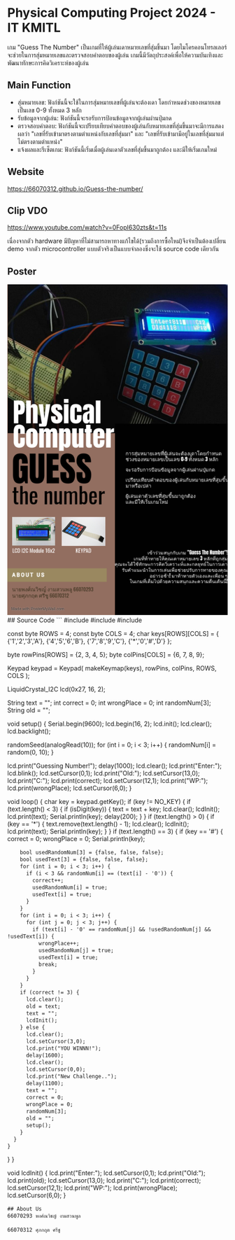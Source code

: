 # Physical Computing Project 2024 - IT KMITL
  เกม "Guess The Number" เป็นเกมที่ให้ผู้เล่นเดาหมายเลขที่สุ่มขึ้นมา โดยไมโครคอนโทรลเลอร์จะช่วยในการสุ่มหมายเลขและตรวจสอบคำตอบของผู้เล่น เกมนี้มีวัตถุประสงค์เพื่อให้ความบันเทิงและพัฒนาทักษะการคิดวิเคราะห์ของผู้เล่น
## Main Function
*  สุ่มหมายเลข: ฟังก์ชันนี้จะใช้ในการสุ่มหมายเลขที่ผู้เล่นจะต้องเดา โดยกำหนดช่วงของหมายเลขเป็นเลข 0-9 ทั้งหมด 3 หลัก
*  รับข้อมูลจากผู้เล่น: ฟังก์ชันนี้จะรอรับการป้อนข้อมูลจากผู้เล่นผ่านปุ่มกด
*  ตรวจสอบคำตอบ: ฟังก์ชันนี้จะเปรียบเทียบคำตอบของผู้เล่นกับหมายเลขที่สุ่มขึ้นมาจะมีการแสดงผลว่า "เลขที่รับเข้ามาตรงตามตำแหน่งกับเลขที่สุ่มมา" และ "เลขที่รับเข้ามามีอยู่ในเลขที่สุ่มมาแต่ไม่ตรงตามตำแหน่ง"
*  แจ้งผลและรีเซ็ตเกม: ฟังก์ชันนี้เริ่มเมื่อผู้เล่นเดาตัวเลขที่สุ่มขึ้นมาถูกต้อง และมีให้เริ่มเกมใหม่
## Website
https://66070312.github.io/Guess-the-number/
## Clip VDO
https://www.youtube.com/watch?v=0Fopl630zts&t=11s

เนื่องจากตัว hardware มีปัญหาที่ไม่สามารถหาทางแก้ไขได้(รวมถึงการซื้อใหม่)จึงจำเป็นต้องเปลี่ยน demo จากตัว microcontroller แบบตัวจริงเป็นแบบจำลองซึ่งจะใช้ source code เดียวกัน
## Poster
<img src="poster/poster.jpg">
## Source Code
```
#include <Keypad.h>
#include <Wire.h>
#include <LiquidCrystal_I2C.h>

const byte ROWS = 4; 
const byte COLS = 4; 
char keys[ROWS][COLS] = {
  {'1','2','3','A'},
  {'4','5','6','B'},
  {'7','8','9','C'},
  {'*','0','#','D'}
};

byte rowPins[ROWS] = {2, 3, 4, 5}; 
byte colPins[COLS] = {6, 7,  8,  9};

Keypad keypad = Keypad( makeKeymap(keys), rowPins, colPins, ROWS, COLS );

LiquidCrystal_I2C lcd(0x27, 16, 2);

String text = "";
int correct = 0;
int wrongPlace = 0;
int randomNum[3];
String old = "";

void setup() {
  Serial.begin(9600);
  lcd.begin(16, 2);
  lcd.init();
  lcd.clear();
  lcd.backlight();

  randomSeed(analogRead(10));
  for (int i = 0; i < 3; i++) {
    randomNum[i] = random(0, 10);
  }
  
  lcd.print("Guessing Number!");
  delay(1000);
  lcd.clear();
  lcd.print("Enter:");
  lcd.blink();
  lcd.setCursor(0,1);
  lcd.print("Old:");
  lcd.setCursor(13,0);
  lcd.print("C:");
  lcd.print(correct);
  lcd.setCursor(12,1);
  lcd.print("WP:");
  lcd.print(wrongPlace);
  lcd.setCursor(6,0);
}

void loop() {
  char key = keypad.getKey();
  if (key != NO_KEY) {
    if (text.length() < 3) {
      if (isDigit(key)) {
        text = text + key;
        lcd.clear();
        lcdInit();
        lcd.print(text);
        Serial.println(key);
        delay(200);
      }
    }
    if (text.length() > 0) {
      if (key == '*') {
        text.remove(text.length() - 1);
        lcd.clear();
        lcdInit();
        lcd.print(text);
        Serial.println(key);
      }
    }
    if (text.length() == 3) {
      if (key == '#') {
        correct = 0;
        wrongPlace = 0;
        Serial.println(key);

        bool usedRandomNum[3] = {false, false, false};
        bool usedText[3] = {false, false, false};
        for (int i = 0; i < 3; i++) {
          if (i < 3 && randomNum[i] == (text[i] - '0')) {
            correct++;
            usedRandomNum[i] = true;
            usedText[i] = true;
          }
        }
        for (int i = 0; i < 3; i++) {
          for (int j = 0; j < 3; j++) {
            if (text[i] - '0' == randomNum[j] && !usedRandomNum[j] && !usedText[i]) {
              wrongPlace++;
              usedRandomNum[j] = true;
              usedText[i] = true;
              break;
            }
          }
        }
        if (correct != 3) {
          lcd.clear();
          old = text;
          text = "";
          lcdInit();
        } else {
          lcd.clear();
          lcd.setCursor(3,0);
          lcd.print("YOU WINNN!");
          delay(1600);
          lcd.clear();
          lcd.setCursor(0,0);
          lcd.print("New Challenge..");
          delay(1100);
          text = "";
          correct = 0;
          wrongPlace = 0;
          randomNum[3];
          old = "";
          setup();
        }
      }
    }
  }
}

void lcdInit() {
  lcd.print("Enter:");
  lcd.setCursor(0,1);
  lcd.print("Old:");
  lcd.print(old);
  lcd.setCursor(13,0);
  lcd.print("C:");
  lcd.print(correct);
  lcd.setCursor(12,1);
  lcd.print("WP:");
  lcd.print(wrongPlace);
  lcd.setCursor(6,0);
}
```
## About Us 
66070293 พงศ์ณวิชญ์ งามสวนพูล

66070312 ศุภกฤต ศรีชู
